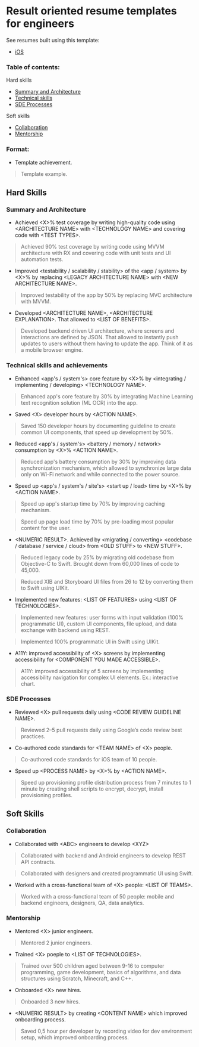 # Result oriented resume templates for engineers

See resumes built using this template:
- [iOS](https://gist.github.com/darhonbek/208df5a3113fa73e1f03647b407be1e7)

### Table of contents:

Hard skills
- [Summary and Architecture](#summary-and-architecture)
- [Technical skills](#technical-skills-and-achievements)
- [SDE Processes](#sde-processes)

Soft skills
- [Collaboration](#collaboration)
- [Mentorship](#mentorship)


### Format:

- Template achievement.
> Template example.

## Hard Skills

### Summary and Architecture

- Achieved \<X>% test coverage by writing high-quality code using \<ARCHITECTURE NAME> with \<TECHNOLOGY NAME> and covering code with \<TEST TYPES>.

> Achieved 90% test coverage by writing code using MVVM architecture with RX and covering code with unit tests and UI automation tests.

- Improved \<testability / scalability / stability> of the \<app / system> by \<X>% by replacing \<LEGACY ARCHITECTURE NAME> with \<NEW ARCHITECTURE NAME>.
> Improved testability of the app by 50% by replacing MVC architecture with MVVM.

- Developed \<ARCHITECTURE NAME>, \<ARCHITECTURE EXPLANATION>. That allowed to \<LIST OF BENEFITS>.
> Developed backend driven UI architecture, where screens and interactions are defined by JSON. That allowed to instantly push updates to users without them having to update the app. Think of it as a mobile browser engine.


### Technical skills and achievements

- Enhanced \<app's / system's> core feature by \<X>% by \<integrating / implementing / developing> \<TECHNOLOGY NAME>.
> Enhanced app's core feature by 30% by integrating Machine Learning text recognition solution (ML OCR) into the app.

- Saved \<X> developer hours by \<ACTION NAME>.
> Saved 150 developer hours by documenting guideline to create common UI components, that speed up development by 50%.

- Reduced \<app's / system's> \<battery / memory / network> consumption by \<X>% \<ACTION NAME>.
> Reduced app's battery consumption by 30% by improving data synchronization mechanism, which allowed to synchronize large data only on Wi-Fi network and while connected to the power source.

- Speed up \<app's / system's / site's> \<start up / load> time by \<X>% by \<ACTION NAME>.
> Speed up app's startup time by 70% by improving caching mechanism.

> Speed up page load time by 70% by pre-loading most popular content for the user.

- \<NUMERIC RESULT>. Achieved by \<migrating / converting> \<codebase / database / service / cloud> from \<OLD STUFF> to \<NEW STUFF>.
> Reduced legacy code by 25% by migrating old codebase from Objective-C to Swift. Brought down from 60,000 lines of code to 45,000.

> Reduced XIB and Storyboard UI files from 26 to 12 by converting them to Swift using UIKit.

- Implemented new features: \<LIST OF FEATURES> using \<LIST OF TECHNOLOGIES>.
> Implemented new features: user forms with input validation (100% programmatic UI), custom UI components, file upload, and data exchange with backend using REST.

> Implemented 100% programmatic UI in Swift using UIKit.

- A11Y: improved accessibility of \<X> screens by
implementing accessibility for \<COMPONENT YOU MADE ACCESSIBLE>.
> A11Y: improved accessibility of 5 screens by implementing accessibility navigation for complex UI elements. Ex.: interactive chart.

### SDE Processes

- Reviewed \<X> pull requests daily using \<CODE REVIEW GUIDELINE NAME>.
> Reviewed 2–5 pull requests daily using Google’s code review best practices.

- Co-authored code standards for \<TEAM NAME> of \<X> people.
> Co-authored code standards for iOS team of 10 people.

- Speed up \<PROCESS NAME> by \<X>% by \<ACTION NAME>.
> Speed up provisioning profile distribution process from 7 minutes to 1 minute by creating shell scripts to encrypt, decrypt, install provisioning profiles.

## Soft Skills

### Collaboration

- Collaborated with \<ABC> engineers to develop \<XYZ>
> Collaborated with backend and Android engineers to develop REST API contracts.

> Collaborated with designers and created programmatic UI using Swift.

- Worked with a cross-functional team of \<X> people: \<LIST OF TEAMS>.
> Worked with a cross-functional team of 50 people: mobile and backend engineers, designers, QA, data analytics.<br>


### Mentorship

- Mentored \<X> junior engineers.
> Mentored 2 junior engineers.

- Trained \<X> poeple to \<LIST OF TECHNOLOGIES>.
> Trained over 500 children aged between 9-16 to computer programming, game development, basics of algorithms, and data structures using Scratch, Minecraft, and C++.

- Onboarded \<X> new hires.
> Onboarded 3 new hires.

- \<NUMERIC RESULT> by creating \<CONTENT NAME> which improved onboarding process.
> Saved 0,5 hour per developer by recording video for dev environment setup, which improved onboarding process.